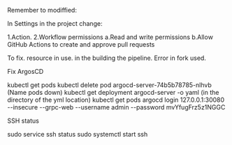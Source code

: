 Remember to modiffied:

In Settings in the project change:

1.Action.
2.Workflow permissions
a.Read and write permissions
b.Allow GitHub Actions to create and approve pull requests

To fix. resource in use. in the building the pipeline. Error in fork used.

Fix ArgosCD

kubectl get pods
kubectl delete pod argocd-server-74b5b78785-nlhvb (Name pods down)
kubectl get deployment argocd-server -o yaml (in the directory of the yml location)
kubectl get pods
argocd login 127.0.0.1:30080  --insecure --grpc-web --username admin --password mvYfugFrz5z1NGGC

SSH status

sudo service ssh status
sudo systemctl start ssh
